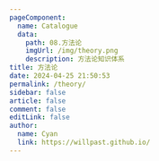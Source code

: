 ```yaml
---
pageComponent:
  name: Catalogue
  data:
    path: 08.方法论
    imgUrl: /img/theory.png
    description: 方法论知识体系
title: 方法论
date: 2024-04-25 21:50:53
permalink: /theory/
sidebar: false
article: false
comment: false
editLink: false
author:
  name: Cyan
  link: https://willpast.github.io/
---
```

